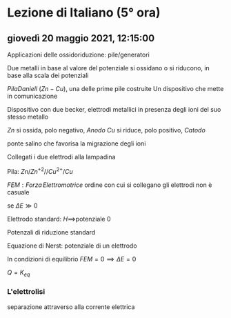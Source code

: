 # Lezione di Italiano (5° ora)

## giovedì 20 maggio 2021, 12:15:00


Applicazioni delle ossidoriduzione:
pile/generatori

Due metalli in base al valore del potenziale si ossidano o si riducono, in base alla scala dei potenziali

$Pila Daniell$ ($Zn-Cu$), una delle prime pile costruite
Un dispositivo che mette in comunicazione  

Dispositivo con due becker, elettrodi metallici in presenza degli ioni del suo stesso metallo

$Zn$ si ossida, polo negativo, $Anodo$
$Cu$ si riduce, polo positivo, $Catodo$

ponte salino che favorisa la migrazione degli ioni

Collegati i due elettrodi alla lampadina


Pila:
$Zn/Zn^{+2}//Cu^{2+}/Cu$


$FEM:Forza\,Elettromotrice$
ordine con cui si collegano gli elettrodi non è casuale

se $\Delta E \gg0$


Elettrodo standard: $H \implies$potenziale 0 



Potenzali di riduzione standard


Equazione di Nerst: potenziale di un elettrodo

In condizioni di equilibrio 
$FEM=0\implies \Delta E=0$

$Q=K_{eq}$




### L'elettrolisi
separazione attraverso alla corrente elettrica




<!--stackedit_data:
eyJoaXN0b3J5IjpbLTc0MDkwMTM2MSwtMTY4Mzk4NzE5Niw3Mj
U1MzExMDAsLTkzNTQ1MzkwNF19
-->